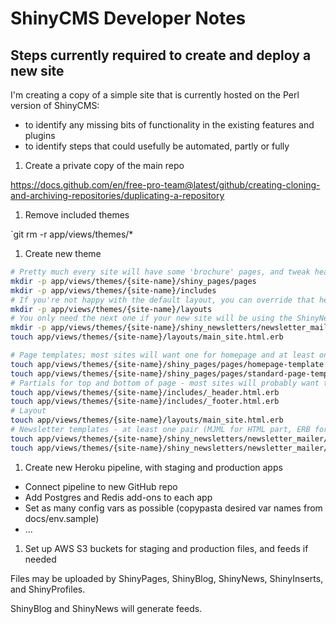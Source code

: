 # ShinyCMS Developer Notes

## Steps currently required to create and deploy a new site

I'm creating a copy of a simple site that is currently hosted on the Perl version of ShinyCMS:
* to identify any missing bits of functionality in the existing features and plugins
* to identify steps that could usefully be automated, partly or fully

1. Create a private copy of the main repo

https://docs.github.com/en/free-pro-team@latest/github/creating-cloning-and-archiving-repositories/duplicating-a-repository

1. Remove included themes

`git rm -r app/views/themes/*

1. Create new theme

```bash
# Pretty much every site will have some 'brochure' pages, and tweak header and footer content
mkdir -p app/views/themes/{site-name}/shiny_pages/pages
mkdir -p app/views/themes/{site-name}/includes
# If you're not happy with the default layout, you can override that here
mkdir -p app/views/themes/{site-name}/layouts
# You only need the next one if your new site will be using the ShinyNewsletters plugin
mkdir -p app/views/themes/{site-name}/shiny_newsletters/newsletter_mailer
touch app/views/themes/{site-name}/layouts/main_site.html.erb

# Page templates; most sites will want one for homepage and at least one for other pages
touch app/views/themes/{site-name}/shiny_pages/pages/homepage-template.html.erb
touch app/views/themes/{site-name}/shiny_pages/pages/standard-page-template.html.erb
# Partials for top and bottom of page - most sites will probably want to override these
touch app/views/themes/{site-name}/includes/_header.html.erb
touch app/views/themes/{site-name}/includes/_footer.html.erb
# Layout
touch app/views/themes/{site-name}/layouts/main_site.html.erb
# Newsletter templates - at least one pair (MJML for HTML part, ERB for plain text part)
touch app/views/themes/{site-name}/shiny_newsletters/newsletter_mailer/newsletter-template.html.mjml
touch app/views/themes/{site-name}/shiny_newsletters/newsletter_mailer/newsletter-template.text.erb
```

1. Create new Heroku pipeline, with staging and production apps

* Connect pipeline to new GitHub repo
* Add Postgres and Redis add-ons to each app
* Set as many config vars as possible (copypasta desired var names from docs/env.sample)
* ...

1. Set up AWS S3 buckets for staging and production files, and feeds if needed

Files may be uploaded by ShinyPages, ShinyBlog, ShinyNews, ShinyInserts, and ShinyProfiles.

ShinyBlog and ShinyNews will generate feeds.

